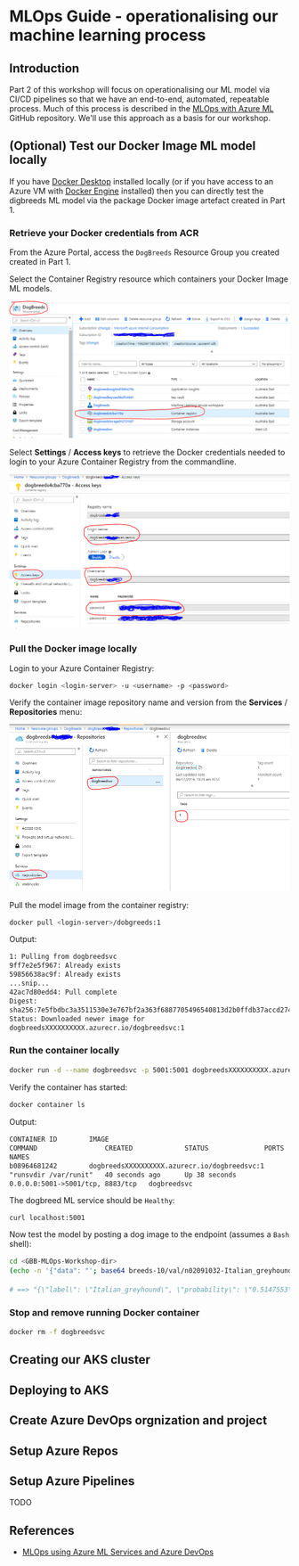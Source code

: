 # MLOps Guide - operationalising our machine learning process

## Introduction

Part 2 of this workshop will focus on operationalising our ML model via CI/CD pipelines so that we have an end-to-end, automated, repeatable process.  Much of this process is described in the [MLOps with Azure ML](https://github.com/microsoft/MLOpsPython) GitHub repository.  We'll use this approach as a basis for our workshop.

## (Optional) Test our Docker Image ML model locally

If you have [Docker Desktop](https://www.docker.com/products/docker-desktop) installed locally (or if you have access to an Azure VM with [Docker Engine](https://azure.microsoft.com/en-au/resources/templates/docker-simple-on-ubuntu/) installed) then you can directly test the digbreeds ML model via the package Docker image artefact created in Part 1.

### Retrieve your Docker credentials from ACR

From the Azure Portal, access the `DogBreeds` Resource Group you created created in Part 1.

Select the Container Registry resource which containers your Docker Image ML models.

![ContainerRegistry](screenshots/part2-container-registry.PNG)

Select **Settings** / **Access keys**  to retrieve the Docker credentials needed to login to your Azure Container Registry from the commandline.

![DockerCredentials](screenshots/part2-docker-credentials.PNG)

### Pull the Docker image locally

Login to your Azure Container Registry:

```sh
docker login <login-server> -u <username> -p <password>
```

Verify the container image repository name and version from the **Services** / **Repositories** menu:

![ImageRepo](screenshots/part2-image-repo.PNG)

Pull the model image from the container registry:

```sh
docker pull <login-server>/dobgreeds:1
```

Output:
```
1: Pulling from dogbreedsvc
9ff7e2e5f967: Already exists
59856638ac9f: Already exists
...snip...
42ac7d80edd4: Pull complete
Digest: sha256:7e5fbdbc3a3511530e3e767bf2a363f6887705496540813d2b0ffdb37accd274
Status: Downloaded newer image for dogbreedsXXXXXXXXXX.azurecr.io/dogbreedsvc:1
```

### Run the container locally

```sh
docker run -d --name dogbreedsvc -p 5001:5001 dogbreedsXXXXXXXXXX.azurecr.io/dogbreedsvc:1
```

Verify the container has started:

```sh
docker container ls
```

Output:

```
CONTAINER ID        IMAGE                                        COMMAND                 CREATED             STATUS              PORTS                              NAMES
b08964681242        dogbreedsXXXXXXXXXX.azurecr.io/dogbreedsvc:1   "runsvdir /var/runit"   40 seconds ago      Up 38 seconds       0.0.0.0:5001->5001/tcp, 8883/tcp   dogbreedsvc
```

The dogbreed ML service should be `Healthy`:

```sh
curl localhost:5001                                                                             # ==> Healthy
```

Now test the model by posting a dog image to the endpoint (assumes a `Bash` shell):

```sh
cd <GBB-MLOps-Workshop-dir>
(echo -n '{"data": "'; base64 breeds-10/val/n02091032-Italian_greyhound/n02091032_2687.jpg; echo '"}') | curl -sX POST -H "Content-Type: application/json" -d @-  http://localhost:5001/score

# ==> "{\"label\": \"Italian_greyhound\", \"probability\": \"0.5147553\"}"
```

### Stop and remove running Docker container

```sh
docker rm -f dogbreedsvc
```

## Creating our AKS cluster

## Deploying to AKS

## Create Azure DevOps orgnization and project

## Setup Azure Repos

## Setup Azure Pipelines

TODO

## References

* [MLOps using Azure ML Services and Azure DevOps](https://github.com/microsoft/MLOpsPython)